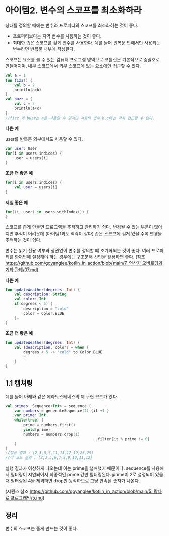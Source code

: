 # 아이템2. 변수의 스코프를 최소화하라

상태를 정의할 때에는 변수와 프로퍼티의 스코프를 최소화하는 것이 좋다.

- 프로퍼티보다는 지역 변수를 사용하는 것이 좋다.
- 최대한 좁은 스코프를 갖게 변수를 사용한다. 예를 들어 반복문  안에서만 사용되는 변수라면 반복문 내부에 작성한다.

스코프는 요소를 볼 수 있는 컴퓨터 프로그램 영역으로 코틀린은 기본적으로 중괄호로 만들어지며, 내부 스코프에서 외부 스코프에 있는 요소에만 접근할 수 있다.

```kotlin
val a = 1
fun fizz() {
	val b = 2
	println(a+b)
}
val buzz = {
	val c = 3
	println(a+c)
}
//fizz 와 buzz는 a를 사용할 수 있지만 서로의 변수 b,c에는 각자 접근할 수 없다.
```

**나쁜 예**

user를 반복문 외부에서도 사용할 수 있다.

```kotlin
var user: User
for(i in users.indices) {
	user = users[i]
}
```

**조금 더 좋은 예**

```kotlin
for(i in users.indices) {
	val user = users[i]
}
```

**제일 좋은 예**

```kotlin
for((i, user) in users.withIndex()) {
}
```

스코프를 좁게 만들면 프로그램을 추적하고 관리하기 쉽다. 변경될 수 있는 부분이 많아지면 추적이 어려운데 (아이템1과도 맥락이 같다) 좁은 스코프에 걸쳐 있을 수록 변경을 추적하는 것이 쉽다.

변수는 읽기 전용 여부와 상관없이 변수를 정의할 떄 초기화되는 것이 좋다. 여러 프로퍼티를 한꺼번에 설정해야 하는 경우에는 구조분해 선언을 활용하면 좋다. (참조 [https://github.com/goyanglee/kotlin_in_action/blob/main/7. 연산자 오버로딩과 기타 관례/07.md](https://github.com/goyanglee/kotlin_in_action/blob/main/7.%20%EC%97%B0%EC%82%B0%EC%9E%90%20%EC%98%A4%EB%B2%84%EB%A1%9C%EB%94%A9%EA%B3%BC%20%EA%B8%B0%ED%83%80%20%EA%B4%80%EB%A1%80/07.md))

**나쁜 예**

```kotlin
fun updateWeather(degrees: Int) {
	val description: String
	val color: Int
	if(degrees < 5) { 
		description = "cold"
		color = Color.BLUE
	}~
}
```

**조금 더 좋은 예**

```kotlin
fun updateWeather(degrees: Int) {
	val (description, color) = when {
		degrees < 5 -> "cold" to Color.BLUE
		~
	}
}
```

## 1.1 캡쳐링

예를 들어 아래와 같은 에라토스테네스의 체 구현 코드가 있다.

```kotlin
val primes: Sequence<Int> = sequence {
	var numbers = generateSequence(2) {it +1 }
	var prime: Int
	while(true) {
		prime = numbers.first()
		yield(prime)
		numbers = numbers.drop(1)
										.filter{it % prime != 0}
	}
}
//정상 결과 : [2,3,5,7,11,13,17,19,23,29]
//이 코드 결과 : [2,3,5,6,7,8,9,10,11,12]
```

실행 결과가 이상하게 나오는데 이는 prime을 챕쳐했기 때문이다. sequence를 사용해서 필터링이 지연되어서 최종적인 prime 값만 필터링된다. prime이 2로 설정되어 있을 때 필터링된 4을 제외하면 drop만 동작하므로 그냥 연속된 숫자가 나온다.

(시퀀스 참조 [https://github.com/goyanglee/kotlin_in_action/blob/main/5. 람다로 프로그래밍/5.md](https://github.com/goyanglee/kotlin_in_action/blob/main/5.%20%EB%9E%8C%EB%8B%A4%EB%A1%9C%20%ED%94%84%EB%A1%9C%EA%B7%B8%EB%9E%98%EB%B0%8D/5.md))

## 정리

변수의 스코프는 좁게 만드는 것이 좋다.

